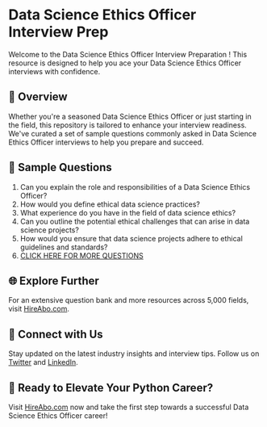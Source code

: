 # Data Science Ethics Officer Interview Prep

Welcome to the Data Science Ethics Officer Interview Preparation ! This resource is designed to help you ace your Data Science Ethics Officer interviews with confidence.

## 🚀 Overview

Whether you're a seasoned Data Science Ethics Officer or just starting in the field, this repository is tailored to enhance your interview readiness. We've curated a set of sample questions commonly asked in Data Science Ethics Officer interviews to help you prepare and succeed.

## 📝 Sample Questions

1. Can you explain the role and responsibilities of a Data Science Ethics Officer?
2. How would you define ethical data science practices?
3. What experience do you have in the field of data science ethics?
4. Can you outline the potential ethical challenges that can arise in data science projects?
5. How would you ensure that data science projects adhere to ethical guidelines and standards?
6. [CLICK HERE FOR MORE QUESTIONS](https://hireabo.com/job/0_3_39/Data%20Science%20Ethics%20Officer)

## 🌐 Explore Further

For an extensive question bank and more resources across 5,000 fields, visit [HireAbo.com](https://www.hireabo.com).

## 📱 Connect with Us

Stay updated on the latest industry insights and interview tips. Follow us on [Twitter](https://twitter.com/hireabo) and [LinkedIn](https://www.linkedin.com/in/hire-abo-3609972a8/).

## 🚀 Ready to Elevate Your Python Career?

Visit [HireAbo.com](https://www.hireabo.com) now and take the first step towards a successful Data Science Ethics Officer career!